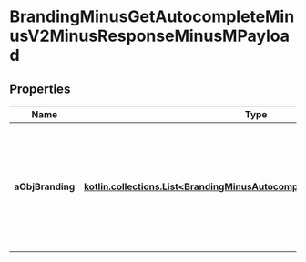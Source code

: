 
# BrandingMinusGetAutocompleteMinusV2MinusResponseMinusMPayload

## Properties
Name | Type | Description | Notes
------------ | ------------- | ------------- | -------------
**aObjBranding** | [**kotlin.collections.List&lt;BrandingMinusAutocompleteElementMinusResponse&gt;**](BrandingMinusAutocompleteElementMinusResponse.md) | An array of Branding object containing the description, ID and active status about the element. | 



